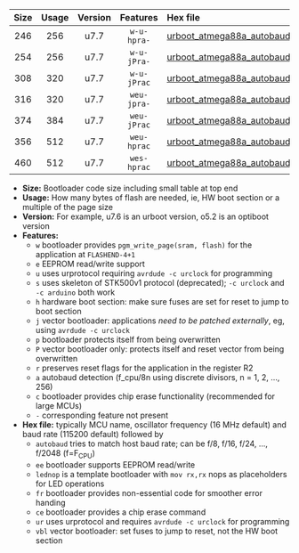 |Size|Usage|Version|Features|Hex file|
|:-:|:-:|:-:|:-:|:--|
|246|256|u7.7|`w-u-hpra-`|[urboot_atmega88a_autobaud_lednop_ur.hex](https://raw.githubusercontent.com/stefanrueger/urboot.hex/main/mcus/atmega88a/autobaud/urboot_atmega88a_autobaud_lednop_ur.hex)|
|254|256|u7.7|`w-u-jPra-`|[urboot_atmega88a_autobaud_ur_vbl.hex](https://raw.githubusercontent.com/stefanrueger/urboot.hex/main/mcus/atmega88a/autobaud/urboot_atmega88a_autobaud_ur_vbl.hex)|
|308|320|u7.7|`w-u-jPrac`|[urboot_atmega88a_autobaud_lednop_fr_ce_ur_vbl.hex](https://raw.githubusercontent.com/stefanrueger/urboot.hex/main/mcus/atmega88a/autobaud/urboot_atmega88a_autobaud_lednop_fr_ce_ur_vbl.hex)|
|316|320|u7.7|`weu-jpra-`|[urboot_atmega88a_autobaud_ee_lednop_ur_vbl.hex](https://raw.githubusercontent.com/stefanrueger/urboot.hex/main/mcus/atmega88a/autobaud/urboot_atmega88a_autobaud_ee_lednop_ur_vbl.hex)|
|374|384|u7.7|`weu-jPrac`|[urboot_atmega88a_autobaud_ee_lednop_fr_ce_ur_vbl.hex](https://raw.githubusercontent.com/stefanrueger/urboot.hex/main/mcus/atmega88a/autobaud/urboot_atmega88a_autobaud_ee_lednop_fr_ce_ur_vbl.hex)|
|356|512|u7.7|`weu-hprac`|[urboot_atmega88a_autobaud_ee_lednop_fr_ce_ur.hex](https://raw.githubusercontent.com/stefanrueger/urboot.hex/main/mcus/atmega88a/autobaud/urboot_atmega88a_autobaud_ee_lednop_fr_ce_ur.hex)|
|460|512|u7.7|`wes-hprac`|[urboot_atmega88a_autobaud_ee_lednop_fr_ce.hex](https://raw.githubusercontent.com/stefanrueger/urboot.hex/main/mcus/atmega88a/autobaud/urboot_atmega88a_autobaud_ee_lednop_fr_ce.hex)|

- **Size:** Bootloader code size including small table at top end
- **Usage:** How many bytes of flash are needed, ie, HW boot section or a multiple of the page size
- **Version:** For example, u7.6 is an urboot version, o5.2 is an optiboot version
- **Features:**
  + `w` bootloader provides `pgm_write_page(sram, flash)` for the application at `FLASHEND-4+1`
  + `e` EEPROM read/write support
  + `u` uses urprotocol requiring `avrdude -c urclock` for programming
  + `s` uses skeleton of STK500v1 protocol (deprecated); `-c urclock` and `-c arduino` both work
  + `h` hardware boot section: make sure fuses are set for reset to jump to boot section
  + `j` vector bootloader: applications *need to be patched externally*, eg, using `avrdude -c urclock`
  + `p` bootloader protects itself from being overwritten
  + `P` vector bootloader only: protects itself and reset vector from being overwritten
  + `r` preserves reset flags for the application in the register R2
  + `a` autobaud detection (f_cpu/8n using discrete divisors, n = 1, 2, ..., 256)
  + `c` bootloader provides chip erase functionality (recommended for large MCUs)
  + `-` corresponding feature not present
- **Hex file:** typically MCU name, oscillator frequency (16 MHz default) and baud rate (115200 default) followed by
  + `autobaud` tries to match host baud rate; can be f/8, f/16, f/24, ..., f/2048 (f=F<sub>CPU</sub>)
  + `ee` bootloader supports EEPROM read/write
  + `lednop` is a template bootloader with `mov rx,rx` nops as placeholders for LED operations
  + `fr` bootloader provides non-essential code for smoother error handing
  + `ce` bootloader provides a chip erase command
  + `ur` uses urprotocol and requires `avrdude -c urclock` for programming
  + `vbl` vector bootloader: set fuses to jump to reset, not the HW boot section
